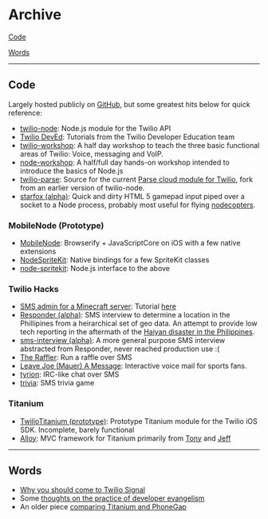 # Archive

[Code](#code)

[Words](#words)

<hr/>

<a name="code"></a>
## Code

Largely hosted publicly on [GitHub](https://github.com/kwhinnery), but some greatest hits below for quick reference:

* [twilio-node](https://github.com/twilio/twilio-node): Node.js module for the Twilio API
* [Twilio DevEd](https://github.com/twiliodeved): Tutorials from the Twilio Developer Education team
* [twilio-workshop](https://github.com/kwhinnery/twilio-workshop): A half day workshop to teach the three basic functional areas of Twilio: Voice, messaging and VoIP.
* [node-workshop](https://github.com/kwhinnery/node-workshop): A half/full day hands-on workshop intended to introduce the basics of Node.js
* [twilio-parse](https://github.com/kwhinnery/twilio-parse): Source for the current [Parse cloud module for Twilio](https://parse.com/docs/cloud_modules_guide#twilio), fork from an earlier version of twilio-node.
* [starfox (alpha)](https://github.com/kwhinnery/starfox): Quick and dirty HTML 5 gamepad input piped over a socket to a Node process, probably most useful for flying [nodecopters](http://www.nodecopter.com/).

### MobileNode (Prototype)

* [MobileNode](https://github.com/kwhinnery/mobilenode): Browserify + JavaScriptCore on iOS with a few native extensions
* [NodeSpriteKit](https://github.com/kwhinnery/NodeSpriteKit): Native bindings for a few SpriteKit classes
* [node-spritekit](https://github.com/kwhinnery/node-spritekit): Node.js interface to the above

### Twilio Hacks

* [SMS admin for a Minecraft server](https://gist.github.com/kwhinnery/222fbe823446bbea2424): Tutorial [here](https://www.twilio.com/blog/2014/11/child-processes-streams-minecraft-multiplayer-server-nodejs.html)
* [Responder (alpha)](https://github.com/kwhinnery/responder): SMS interview to determine a location in the Phillipines from a heirarchical set of geo data. An attempt to provide low tech reporting in the aftermath of the [Haiyan disaster in the Philippines](http://en.wikipedia.org/wiki/Typhoon_Haiyan).
* [sms-interview (alpha)](https://github.com/kwhinnery/sms-interview): A more general purpose SMS interview abstracted from Responder, never reached production use :( 
* [The Raffler](https://github.com/kwhinnery/raffler): Run a raffle over SMS
* [Leave Joe (Mauer) A Message](https://github.com/kwhinnery/leavejoeamessage): Interactive voice mail for sports fans.
* [tyrion](https://github.com/kwhinnery/tyrion): IRC-like chat over SMS
* [trivia](https://github.com/kwhinnery/trivia): SMS trivia game

### Titanium

* [TwilioTitanium (prototype)](https://github.com/kwhinnery/TwilioTitanium): Prototype Titanium module for the Twilio iOS SDK. Incomplete, barely functional
* [Alloy](https://github.com/appcelerator/alloy): MVC framework for Titanium primarily from [Tony](https://twitter.com/tonylukasavage) and [Jeff](https://twitter.com/jhaynie)

<hr/>

<a name="words"></a>
## Words

* [Why you should come to Twilio Signal](/signal)
* Some [thoughts on the practice of developer evangelism](/evangelism)
* An older piece [comparing Titanium and PhoneGap](/comparing-titanium-and-phonegap)
